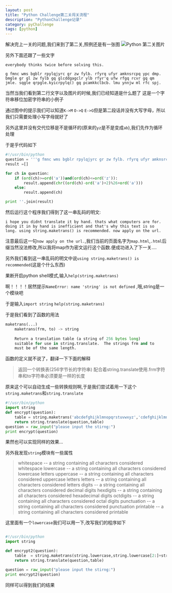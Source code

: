 ```yaml
---
layout: post
title: "Python Challenge第二关闯关流程"
description: "PythonChallenge记录"
category: pyChallenge
tags: [python]
---
```


解决完上一关的问题,我们来到了第二关,照例还是有一张图
![Python 第二关图片](http://www.pythonchallenge.com/pc/def/map.jpg)

另外下面还跟了一些文字

`everybody thinks twice before solving this.`  

`g fmnc wms bgblr rpylqjyrc gr zw fylb. rfyrq ufyr amknsrcpq ypc dmp. bmgle gr gl zw fylb gq glcddgagclr ylb rfyr'q ufw rfgq rcvr gq qm jmle. sqgle qrpgle.kyicrpylq() gq pcamkkclbcb. lmu ynnjw ml rfc spj.`

当然当我们看到第二行文字以及图片的时候,我们已经知道是什么题了  这是一个字符串移位加密字符串的小例子

通过图中的提示我们可以知道`K->M` `O->Q` `E->G`但是第二段话并没有大写字母，所以我们只需要处理小写字母就好了

另外这里并没有交代位移是不是循环的(原来的`yz`是不是变成`ab`),我们先作为循环处理

于是乎代码如下

```python
#!/usr/bin/python
question = '''g fmnc wms bgblr rpylqjyrc gr zw fylb. rfyrq ufyr amknsrcpq ypc dmp. bmgle gr gl zw fylb gq glcddgagclr ylb rfyr'q ufw rfgq rcvr gq qm jmle. sqgle qrpgle.kyicrpylq() gq pcamkkclbcb. lmu ynnjw ml rfc spj.'''
result =[]

for ch in question:
    if (ord(ch)>=ord('a'))and(ord(ch)<=ord('z')):
        result.append(chr((ord(ch)-ord('a')+2)%26+ord('a')))
    else:
        result.append(ch)

print ''.join(result)
```

然后运行这个程序我们得到了这一串乱码的明文:

`i hope you didnt translate it by hand. thats what computers are for. doing it in by hand is inefficient and that's why this text is so long. using string.maketrans() is recommended. now apply on the url.`

注意最后这一句`now apply on the url.`,我们当前的页面名字为`map.html`,`.html`后缀当然没法修改,所以我将map作为密文运行这个函数.便成功进入了下一关....


另外我们看到这一串乱码的明文中说`using string.maketrans() is recommended`(这是个什么东西)

果断开启python shell模式,输入`help(string.maketrans)` 

啊！！！！居然提示`NameError: name 'string' is not defined` ,哦,string是一个模块吧

于是输入`import string`   `help(string.maketrans)`

于是我们看到了函数的用法

```python 
maketrans(...)
    maketrans(frm, to) -> string
    
    Return a translation table (a string of 256 bytes long)
    suitable for use in string.translate.  The strings frm and to
    must be of the same length.
```

函数的定义就不说了，翻译一下下面的解释

> 返回一个转换表(256字节长的字符串)
> 配合着string.translate使用.frm字符串和to字符串必须要是一样的长度

原来这个可以自动生成一些转换规则啊,于是我们尝试着用一下这个`string.maketrans`和`string.translate`

```python 
#!/usr/bin/python
import string
def encrypt(question):
    table = string.maketrans('abcdefghijklmnopqrstuvwxyz','cdefghijklmnopqrstuvwxyzab')
    return string.translate(question,table)
question = raw_input("please input the stirng:")
print encrypt(question)
```

果然也可以实现同样的效果...

另外我发现`string`模块有一些属性

> whitespace -- a string containing all characters considered whitespace
> lowercase -- a string containing all characters considered lowercase letters
> uppercase -- a string containing all characters considered uppercase letters
> letters -- a string containing all characters considered letters
> digits -- a string containing all characters considered decimal digits
> hexdigits -- a string containing all characters considered hexadecimal digits
> octdigits -- a string containing all characters considered octal digits
> punctuation -- a string containing all characters considered punctuation
> printable -- a string containing all characters considered printable

这里面有一个`lowercase`我们可以用一下,改写我们的程序如下

```python

#!/usr/bin/python
import string

def encrypt2(question):
    table  = string.maketrans(string.lowercase,string.lowercase[2:]+string.lowercase[:2])
    return string.translate(question,table)

question = raw_input("please input the stirng:")
print encrypt2(question)
```

同样可以得到我们的结果
